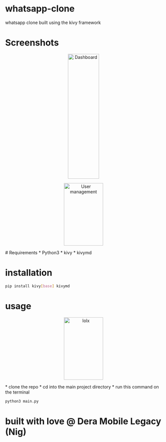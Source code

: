 # whatsapp-clone
whatsapp clone built using the kivy framework

# Screenshots
<p align="center">
    <img title="Dashboard" height="400" src="https://github.com/dera001/whatsapp-clone/blob/main/screenshot/tia5562041183793707689.png" width="100"/>
</p>

<p align="center">
    <img title="User management" height="200" src="https://github.com/dera001/whatsapp-clone/blob/main/screenshot/tia5538439043647290494.png" width="50%"/>
</p>
# Requirements
* Python3 
* kivy 
* kivymd 

# installation
```sh
pip install kivy[base] kivymd
```
# usage

<p align="center">
    <img title="lolx" height="200" src="https://github.com/dera001/whatsapp-clone/blob/main/screenshot/Screenshot%20from%202022-03-22%2020-23-42.png" width="50%"/>
</p>
* clone the repo
* cd into the main project directory
* run this command on the terminal

```sh
python3 main.py
```

# built with love @ Dera Mobile Legacy (Nig)
